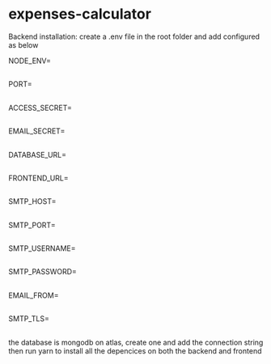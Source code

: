 # expenses-calculator

Backend installation:
create a .env file in the root folder and add configured as below

NODE_ENV=
##
PORT=
##
ACCESS_SECRET=
##
EMAIL_SECRET=
##
DATABASE_URL=
##
FRONTEND_URL=
##
SMTP_HOST=
##
SMTP_PORT=
##
SMTP_USERNAME=
##
SMTP_PASSWORD=
##
EMAIL_FROM=
##
SMTP_TLS=
##

the database is mongodb on atlas, create one and add the connection string
then run yarn to install all the depencices on both the backend and frontend
